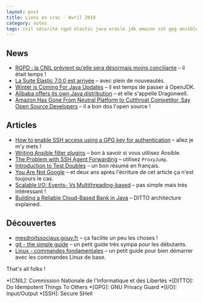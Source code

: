```yaml
---
layout: post
title: Liens en vrac - Avril 2019
category: notes
tags: cnil sécurité rgpd elastic java oracle jdk amazon ssh gpg ansible test io cloud git linux
---
```


## News
* [RGPD : la CNIL prévient qu’elle sera désormais moins conciliante](https://www.numerama.com/politique/482019-rgpd-la-cnil-previent-quelle-sera-desormais-moins-conciliante-en-cas-decart.html)
  – il était temps !
* [La Suite Elastic 7.0.0 est arrivée](https://www.elastic.co/fr/blog/elastic-stack-7-0-0-released)
  – avec plein de nouveautés.
* [Winter is Coming For Java Updates](https://www.azul.com/winter-is-coming-for-java-updates/)
  – il est temps de passer à OpenJDK.
* [Alibaba offers its own Java distribution](https://www.javaworld.com/article/3386160/alibaba-offers-its-own-java-distribution.html)
  – et elle s'appelle Dragonwell.
* [Amazon Has Gone From Neutral Platform to Cutthroat Competitor, Say Open Source Developers](https://onezero.medium.com/open-source-betrayed-industry-leaders-accuse-amazon-of-playing-a-rigged-game-with-aws-67177bc748b7)
  – il a bon dos l'open source !

## Articles
* [How to enable SSH access using a GPG key for authentication](https://opensource.com/article/19/4/gpg-subkeys-ssh)
  – allez je m'y mets !
* [Writing Ansible filter plugins](https://blog.oddbit.com/post/2019-04-25-writing-ansible-filter-plugins/) 
  – bon à savoir si vous utilisez Ansible.
* [The Problem with SSH Agent Forwarding](https://defn.io/2019/04/12/ssh-forwarding/)
  – utilisez `ProxyJump`.
* [Introduction to Test Doubles](https://codurance.com/2019/04/08/Introduction-to-test-doubles/)
  – un bon résumé en français.
* [You Are Not Google](https://blog.bradfieldcs.com/you-are-not-google-84912cf44afb)
  – et deux ans après l'écriture de cet article ça n'est toujours le cas.
* [Scalable I/O: Events- Vs Multithreading-based](https://thetechsolo.wordpress.com/2016/02/29/scalable-io-events-vs-multithreading-based/)
  – pas simple mais très intéressant !
* [Building a Reliable Cloud-Based Bank in Java](https://www.infoq.com/presentations/starling-bank/)
  – DITTO architecture explained. 

## Découvertes
* [mesdroitssociaux.gouv.fr](https://www.mesdroitssociaux.gouv.fr)
  – ça facilite un peu les choses !
* [git - the simple guide](http://rogerdudler.github.io/git-guide/index.html)
  – un petit guide très sympa pour les débutants.
* [Linux - commandes fondamentales](http://juliend.github.io/linux-cheatsheet/)
  – un petit guide pour bien démarrer avec les commandes Linux de base.

That's all folks !

*[CNIL]: Commission Nationale de l'Informatique et des Libertés
*[DITTO]: Do Idempotent Things To Others
*[GPG]: GNU Privacy Guard
*[I/O]: Input/Output
*[SSH]: Secure SHell
